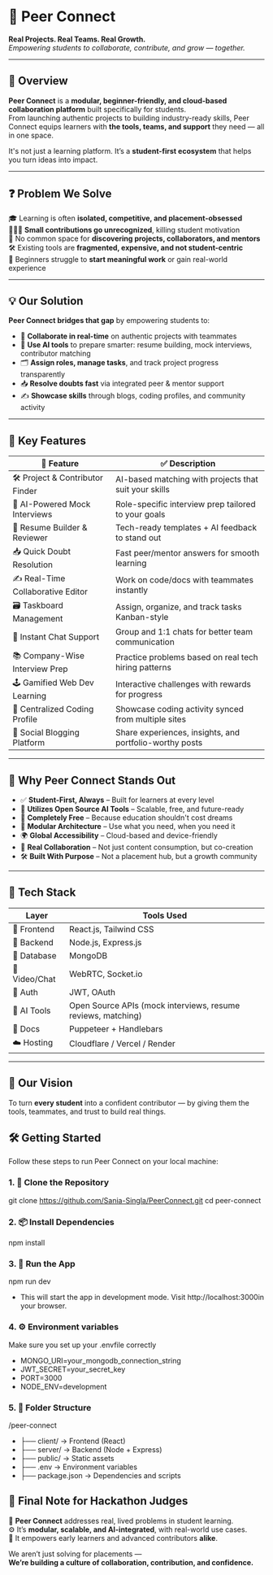 # 🤝 Peer Connect  
**Real Projects. Real Teams. Real Growth.**  
*Empowering students to collaborate, contribute, and grow — together.*

---

## 🚀 Overview

**Peer Connect** is a **modular, beginner-friendly, and cloud-based collaboration platform** built specifically for students.  
From launching authentic projects to building industry-ready skills, Peer Connect equips learners with **the tools, teams, and support** they need — all in one space.  

It's not just a learning platform. It’s a **student-first ecosystem** that helps you turn ideas into impact.

---

## ❓ Problem We Solve

🎓 Learning is often **isolated, competitive, and placement-obsessed**  
🧑‍🤝‍🧑 **Small contributions go unrecognized**, killing student motivation  
📌 No common space for **discovering projects, collaborators, and mentors**  
🛠️ Existing tools are **fragmented, expensive, and not student-centric**  
🚧 Beginners struggle to **start meaningful work** or gain real-world experience

---

## 💡 Our Solution

**Peer Connect bridges that gap** by empowering students to:

- 🤝 **Collaborate in real-time** on authentic projects with teammates
- 🧠 **Use AI tools** to prepare smarter: resume building, mock interviews, contributor matching
- 🗂️ **Assign roles, manage tasks**, and track project progress transparently
- 📥 **Resolve doubts fast** via integrated peer & mentor support
- ✍️ **Showcase skills** through blogs, coding profiles, and community activity

---

## 🌟 Key Features

| 🧩 Feature                          | ✅ Description |
|------------------------------------|----------------|
| 🛠️ Project & Contributor Finder    | AI-based matching with projects that suit your skills |
| 🧠 AI-Powered Mock Interviews      | Role-specific interview prep tailored to your goals |
| 📄 Resume Builder & Reviewer       | Tech-ready templates + AI feedback to stand out |
| 📥 Quick Doubt Resolution          | Fast peer/mentor answers for smooth learning |
| ✍️ Real-Time Collaborative Editor  | Work on code/docs with teammates instantly |
| 🗃️ Taskboard Management            | Assign, organize, and track tasks Kanban-style |
| 💬 Instant Chat Support            | Group and 1:1 chats for better team communication |
| 📚 Company-Wise Interview Prep     | Practice problems based on real tech hiring patterns |
| 🕹️ Gamified Web Dev Learning       | Interactive challenges with rewards for progress |
| 🧠 Centralized Coding Profile       | Showcase coding activity synced from multiple sites |
| 📝 Social Blogging Platform        | Share experiences, insights, and portfolio-worthy posts |

---

## 💎 Why Peer Connect Stands Out

- ✅ **Student-First, Always** – Built for learners at every level  
- 🧰 **Utilizes Open Source AI Tools** – Scalable, free, and future-ready  
- 💸 **Completely Free** – Because education shouldn't cost dreams  
- 🧩 **Modular Architecture** – Use what you need, when you need it  
- 🌍 **Global Accessibility** – Cloud-based and device-friendly  
- 🤝 **Real Collaboration** – Not just content consumption, but co-creation  
- 🛠️ **Built With Purpose** – Not a placement hub, but a growth community

---

## 🧪 Tech Stack

| Layer      | Tools Used |
|------------|------------|
| 🎨 Frontend | React.js, Tailwind CSS |
| 🧠 Backend  | Node.js, Express.js |
| 💾 Database | MongoDB |
| 🎥 Video/Chat | WebRTC, Socket.io |
| 🔐 Auth     | JWT, OAuth |
| 🧠 AI Tools | Open Source APIs (mock interviews, resume reviews, matching) |
| 📄 Docs     | Puppeteer + Handlebars |
| ☁️ Hosting  | Cloudflare / Vercel / Render |

---

## 🌈 Our Vision

To turn **every student** into a confident contributor —  by giving them the tools, teammates, and trust to build real things.

## 🛠️ Getting Started

Follow these steps to run Peer Connect on your local machine:

### 1. 🚀 Clone the Repository
git clone https://github.com/Sania-Singla/PeerConnect.git
cd peer-connect
### 2. 📦 Install Dependencies
npm install
### 3. 🧪 Run the App
npm run dev
- This will start the app in development mode. Visit http://localhost:3000in your browser.
### 4. ⚙️ Environment variables
Make sure you set up your .envfile correctly
- MONGO_URI=your_mongodb_connection_string
- JWT_SECRET=your_secret_key
- PORT=3000
- NODE_ENV=development
### 5. 📁 Folder Structure
/peer-connect
- ├── client/       → Frontend (React)
- ├── server/       → Backend (Node + Express)
- ├── public/       → Static assets
- ├── .env          → Environment variables
- ├── package.json  → Dependencies and scripts

## 🏁 Final Note for Hackathon Judges

🎯 **Peer Connect** addresses real, lived problems in student learning.  
⚙️ It’s **modular, scalable, and AI-integrated**, with real-world use cases.  
🌱 It empowers early learners and advanced contributors **alike**.  

We aren’t just solving for placements —  
**We’re building a culture of collaboration, contribution, and confidence.**


